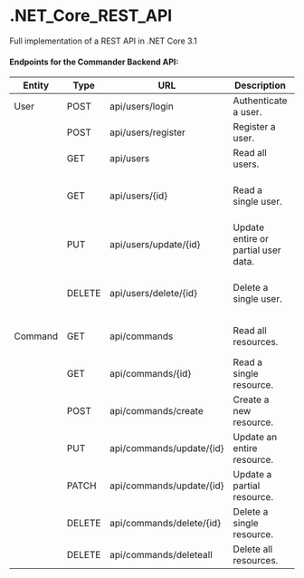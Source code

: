 # .NET_Core_REST_API

Full implementation of a REST API in .NET Core 3.1

#### Endpoints for the Commander Backend API:

| Entity  | Type   | URL                      | Description                         | Success        | Failure                           |
| ------- | ------ | ------------------------ | ----------------------------------- | -------------- | --------------------------------- |
| User    | POST   | api/users/login          | Authenticate a user.                | 200 OK         | 400 Bad Request                   |
|         | POST   | api/users/register       | Register a user.                    | 200 OK         | 400 Bad Request                   |
|         | GET    | api/users                | Read all users.                     | 200 OK         | 401 Unauthorized                  |
|         | GET    | api/users/{id}           | Read a single user.                 | 200 OK         | 401 Unauthorized, 404 Not Found   |
|         | PUT    | api/users/update/{id}    | Update entire or partial user data. | 200 OK         | 401 Unauthorized, 400 Bad Request |
|         | DELETE | api/users/delete/{id}    | Delete a single user.               | 200 OK         | 401 Unauthorized, 404 Not Found   |
| Command | GET    | api/commands             | Read all resources.                 | 200 OK         | 400 Bad Request, 404 Not Found    |
|         | GET    | api/commands/{id}        | Read a single resource.             | 200 OK         | 400 Bad Request, 404 Not Found    |
|         | POST   | api/commands/create      | Create a new resource.              | 201 Created    | 400 Bad Request                   |
|         | PUT    | api/commands/update/{id} | Update an entire resource.          | 204 No Content | 404 Not Found                     |
|         | PATCH  | api/commands/update/{id} | Update a partial resource.          | 204 No Content | 404 Not Found                     |
|         | DELETE | api/commands/delete/{id} | Delete a single resource.           | 204 No Content | 404 Not Found                     |
|         | DELETE | api/commands/deleteall   | Delete all resources.               | 204 No Content | ..                                |
